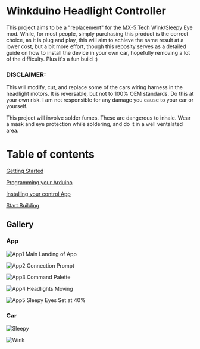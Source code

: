 # Winkduino Headlight Controller

This project aims to be a "replacement" for the [MX-5 Tech](https://mx5tech.co.uk/wink-sleepy-eye-mod) Wink/Sleepy Eye mod. While, for most people, simply purchasing this product is the correct choice, as it is plug and play, this will aim to achieve the same result at a lower cost, but a bit more effort, though this reposity serves as a detailed guide on how to install the device in your own car, hopefully removing a lot of the difficulty. Plus it's a fun build :)

### DISCLAIMER:
This will modify, cut, and replace some of the cars wiring harness in the headlight motors. It is reversable, but not to 100% OEM standards. Do this at your own risk. I am not responsible for any damage you cause to your car or yourself.

This project will involve solder fumes. These are dangerous to inhale. Wear a mask and eye protection while soldering, and do it in a well ventalated area.


# Table of contents
[Getting Started](https://github.com/seasaltsaige/popup-wink-mod/blob/master/build/Home.md)

[Programming your Arduino](https://github.com/seasaltsaige/popup-wink-mod/blob/master/build/Code/Arduino/Programming.md)

[Installing your control App](https://github.com/seasaltsaige/popup-wink-mod/blob/master/build/Code/App/Installing.md)

[Start Building](https://github.com/seasaltsaige/popup-wink-mod/blob/master/build/Build/Home.md)



## Gallery
### App
![App1](./build/images/Gallery/Connection.jpg)
Main Landing of App

![App2](./build/images/Gallery/Connection2.jpg)
Connection Prompt

![App3](./build/images/Gallery/CommandReady.jpg)
Command Palette

![App4](./build/images/Gallery/Moving.jpg)
Headlights Moving

![App5](./build/images/Gallery/SleepySet.jpg)
Sleepy Eyes Set at 40%

### Car
![Sleepy](./build/images/Gallery/Sleepy.jpg)

![Wink](./build/images/Gallery/Wink.gif)